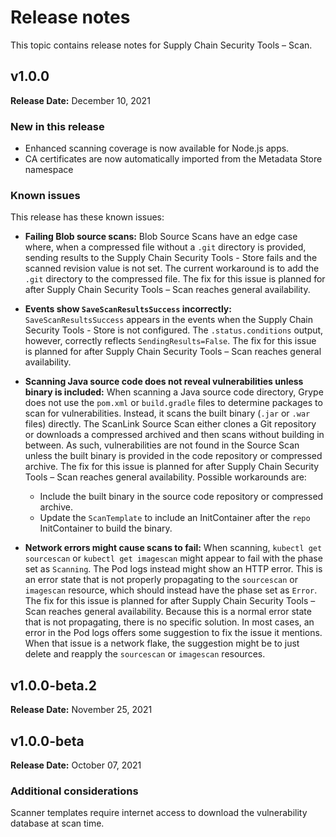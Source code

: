 # Release notes

This topic contains release notes for Supply Chain Security Tools – Scan.

## v1.0.0

**Release Date:** December 10, 2021


### New in this release

* Enhanced scanning coverage is now available for Node.js apps.
* CA certificates are now automatically imported from the Metadata Store namespace


### Known issues

This release has these known issues:

* **Failing Blob source scans:**
Blob Source Scans have an edge case where, when a compressed file without a `.git` directory is
provided, sending results to the Supply Chain Security Tools - Store fails and the scanned revision
value is not set.
The current workaround is to add the `.git` directory to the compressed file.
The fix for this issue is planned for after Supply Chain Security Tools – Scan reaches general
availability.

* **Events show `SaveScanResultsSuccess` incorrectly:**
`SaveScanResultsSuccess` appears in the events when the Supply Chain Security Tools - Store is not
configured.
The `.status.conditions` output, however, correctly reflects `SendingResults=False`.
The fix for this issue is planned for after Supply Chain Security Tools – Scan reaches general
availability.

* **Scanning Java source code does not reveal vulnerabilities unless binary is included:**
When scanning a Java source code directory, Grype does not use the `pom.xml` or `build.gradle` files
to determine packages to scan for vulnerabilities.
Instead, it scans the built binary (`.jar` or `.war` files) directly.
The ScanLink Source Scan either clones a Git repository or downloads a compressed archived and then
scans without building in between. As such, vulnerabilities are not found in the Source Scan unless
the built binary is provided in the code repository or compressed archive.
The fix for this issue is planned for after Supply Chain Security Tools – Scan reaches general
availability.
Possible workarounds are:
    * Include the built binary in the source code repository or compressed archive.
    * Update the `ScanTemplate` to include an InitContainer after the `repo` InitContainer to build
    the binary.

* **Network errors might cause scans to fail:**
When scanning, `kubectl get sourcescan` or `kubectl get imagescan` might appear to fail with the
phase set as `Scanning`. The Pod logs instead might show an HTTP error.
This is an error state that is not properly propagating to the `sourcescan` or `imagescan` resource,
which should instead have the phase set as `Error`.
The fix for this issue is planned for after Supply Chain Security Tools – Scan reaches general
availability.
Because this is a normal error state that is not propagating, there is no specific solution.
In most cases, an error in the Pod logs offers some suggestion to fix the issue it mentions.
When that issue is a network flake, the suggestion might be to just delete and reapply the
`sourcescan` or `imagescan` resources.


## v1.0.0-beta.2

**Release Date:** November 25, 2021


## v1.0.0-beta

**Release Date:** October 07, 2021


### Additional considerations

Scanner templates require internet access to download the vulnerability database at scan time.
